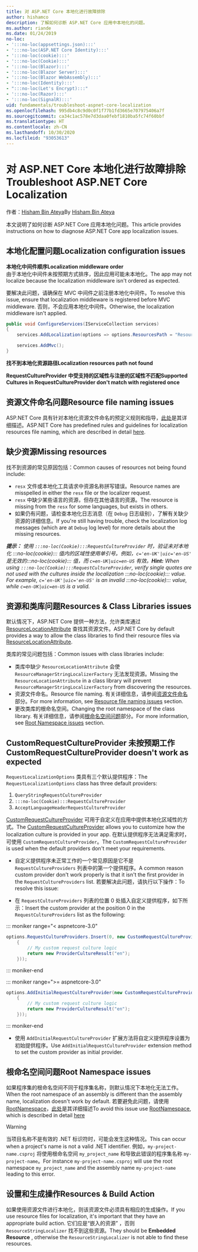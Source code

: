 ```yaml
---
title: 对 ASP.NET Core 本地化进行故障排除
author: hishamco
description: 了解如何诊断 ASP.NET Core 应用中本地化的问题。
ms.author: riande
ms.date: 01/24/2019
no-loc:
- ':::no-loc(appsettings.json):::'
- ':::no-loc(ASP.NET Core Identity):::'
- ':::no-loc(cookie):::'
- ':::no-loc(Cookie):::'
- ':::no-loc(Blazor):::'
- ':::no-loc(Blazor Server):::'
- ':::no-loc(Blazor WebAssembly):::'
- ':::no-loc(Identity):::'
- ":::no-loc(Let's Encrypt):::"
- ':::no-loc(Razor):::'
- ':::no-loc(SignalR):::'
uid: fundamentals/troubleshoot-aspnet-core-localization
ms.openlocfilehash: 995db4c8c9d0c0f1f77b1fd3665e707975406a7f
ms.sourcegitcommit: ca34c1ac578e7d3daa0febf1810ba5fc74f60bbf
ms.translationtype: HT
ms.contentlocale: zh-CN
ms.lasthandoff: 10/30/2020
ms.locfileid: "93053613"
---
```

# <a name="troubleshoot-aspnet-core-localization"></a><span data-ttu-id="0d59d-103">对 ASP.NET Core 本地化进行故障排除</span><span class="sxs-lookup"><span data-stu-id="0d59d-103">Troubleshoot ASP.NET Core Localization</span></span>

<span data-ttu-id="0d59d-104">作者：[Hisham Bin Ateya](https://github.com/hishamco)</span><span class="sxs-lookup"><span data-stu-id="0d59d-104">By [Hisham Bin Ateya](https://github.com/hishamco)</span></span>

<span data-ttu-id="0d59d-105">本文说明了如何诊断 ASP.NET Core 应用本地化问题。</span><span class="sxs-lookup"><span data-stu-id="0d59d-105">This article provides instructions on how to diagnose ASP.NET Core app localization issues.</span></span>

## <a name="localization-configuration-issues"></a><span data-ttu-id="0d59d-106">本地化配置问题</span><span class="sxs-lookup"><span data-stu-id="0d59d-106">Localization configuration issues</span></span>

<span data-ttu-id="0d59d-107">**本地化中间件顺序**</span><span class="sxs-lookup"><span data-stu-id="0d59d-107">**Localization middleware order**</span></span>  
<span data-ttu-id="0d59d-108">由于本地化中间件未按预期方式排序，因此应用可能未本地化。</span><span class="sxs-lookup"><span data-stu-id="0d59d-108">The app may not localize because the localization middleware isn't ordered as expected.</span></span>

<span data-ttu-id="0d59d-109">要解决此问题，请确保在 MVC 中间件之前注册本地化中间件。</span><span class="sxs-lookup"><span data-stu-id="0d59d-109">To resolve this issue, ensure that localization middleware is registered before MVC middleware.</span></span> <span data-ttu-id="0d59d-110">否则，不会应用本地化中间件。</span><span class="sxs-lookup"><span data-stu-id="0d59d-110">Otherwise, the localization middleware isn't applied.</span></span>

```csharp
public void ConfigureServices(IServiceCollection services)
{
    services.AddLocalization(options => options.ResourcesPath = "Resources");

    services.AddMvc();
}
```

<span data-ttu-id="0d59d-111">**找不到本地化资源路径**</span><span class="sxs-lookup"><span data-stu-id="0d59d-111">**Localization resources path not found**</span></span>

<span data-ttu-id="0d59d-112">**RequestCultureProvider 中受支持的区域性与注册的区域性不匹配**</span><span class="sxs-lookup"><span data-stu-id="0d59d-112">**Supported Cultures in RequestCultureProvider don't match with registered once**</span></span>  

## <a name="resource-file-naming-issues"></a><span data-ttu-id="0d59d-113">资源文件命名问题</span><span class="sxs-lookup"><span data-stu-id="0d59d-113">Resource file naming issues</span></span>

<span data-ttu-id="0d59d-114">ASP.NET Core 具有针对本地化资源文件命名的预定义规则和指导，[此处](xref:fundamentals/localization?view=aspnetcore-2.2#resource-file-naming)是其详细描述。</span><span class="sxs-lookup"><span data-stu-id="0d59d-114">ASP.NET Core has predefined rules and guidelines for localization resources file naming, which are described in detail [here](xref:fundamentals/localization?view=aspnetcore-2.2#resource-file-naming).</span></span>

## <a name="missing-resources"></a><span data-ttu-id="0d59d-115">缺少资源</span><span class="sxs-lookup"><span data-stu-id="0d59d-115">Missing resources</span></span>

<span data-ttu-id="0d59d-116">找不到资源的常见原因包括：</span><span class="sxs-lookup"><span data-stu-id="0d59d-116">Common causes of resources not being found include:</span></span>

- <span data-ttu-id="0d59d-117">`resx` 文件或本地化工具请求中资源名称拼写错误。</span><span class="sxs-lookup"><span data-stu-id="0d59d-117">Resource names are misspelled in either the `resx` file or the localizer request.</span></span>
- <span data-ttu-id="0d59d-118">`resx` 中缺少某些语言的资源，但存在其他语言的资源。</span><span class="sxs-lookup"><span data-stu-id="0d59d-118">The resource is missing from the `resx` for some languages, but exists in others.</span></span>
- <span data-ttu-id="0d59d-119">如果仍有问题，请检查本地化日志消息（在 `Debug` 日志级别），了解有关缺少资源的详细信息。</span><span class="sxs-lookup"><span data-stu-id="0d59d-119">If you're still having trouble, check the localization log messages (which are at `Debug` log level) for more details about the missing resources.</span></span>

<span data-ttu-id="0d59d-120">_**提示：** 使用 `:::no-loc(Cookie):::RequestCultureProvider` 时，验证未对本地化 :::no-loc(cookie)::: 值内的区域性使用单引号。例如，`c='en-UK'|uic='en-US'` 是无效的:::no-loc(cookie)::: 值，而 `c=en-UK|uic=en-US` 有效。_</span><span class="sxs-lookup"><span data-stu-id="0d59d-120">_**Hint:** When using `:::no-loc(Cookie):::RequestCultureProvider`, verify single quotes are not used with the cultures inside the localization :::no-loc(cookie)::: value. For example, `c='en-UK'|uic='en-US'` is an invalid :::no-loc(cookie)::: value, while `c=en-UK|uic=en-US` is a valid._</span></span>

## <a name="resources--class-libraries-issues"></a><span data-ttu-id="0d59d-121">资源和类库问题</span><span class="sxs-lookup"><span data-stu-id="0d59d-121">Resources & Class Libraries issues</span></span>

<span data-ttu-id="0d59d-122">默认情况下，ASP.NET Core 提供一种方法，允许类库通过 [ResourceLocationAttribute](/dotnet/api/microsoft.extensions.localization.resourcelocationattribute?view=aspnetcore-2.1) 查找其资源文件。</span><span class="sxs-lookup"><span data-stu-id="0d59d-122">ASP.NET Core by default provides a way to allow the class libraries to find their resource files via [ResourceLocationAttribute](/dotnet/api/microsoft.extensions.localization.resourcelocationattribute?view=aspnetcore-2.1).</span></span>

<span data-ttu-id="0d59d-123">类库的常见问题包括：</span><span class="sxs-lookup"><span data-stu-id="0d59d-123">Common issues with class libraries include:</span></span>
- <span data-ttu-id="0d59d-124">类库中缺少 `ResourceLocationAttribute` 会使 `ResourceManagerStringLocalizerFactory` 无法发现资源。</span><span class="sxs-lookup"><span data-stu-id="0d59d-124">Missing the `ResourceLocationAttribute` in a class library will prevent `ResourceManagerStringLocalizerFactory` from discovering the resources.</span></span>
- <span data-ttu-id="0d59d-125">资源文件命名。</span><span class="sxs-lookup"><span data-stu-id="0d59d-125">Resource file naming.</span></span> <span data-ttu-id="0d59d-126">有关详细信息，请参阅[资源文件命名](#resource-file-naming-issues)部分。</span><span class="sxs-lookup"><span data-stu-id="0d59d-126">For more information, see [Resource file naming issues](#resource-file-naming-issues) section.</span></span>
- <span data-ttu-id="0d59d-127">更改类库的根命名空间。</span><span class="sxs-lookup"><span data-stu-id="0d59d-127">Changing the root namespace of the class library.</span></span> <span data-ttu-id="0d59d-128">有关详细信息，请参阅[根命名空间问题](#root-namespace-issues)部分。</span><span class="sxs-lookup"><span data-stu-id="0d59d-128">For more information, see [Root Namespace issues](#root-namespace-issues) section.</span></span>

## <a name="customrequestcultureprovider-doesnt-work-as-expected"></a><span data-ttu-id="0d59d-129">CustomRequestCultureProvider 未按预期工作</span><span class="sxs-lookup"><span data-stu-id="0d59d-129">CustomRequestCultureProvider doesn't work as expected</span></span>

<span data-ttu-id="0d59d-130">`RequestLocalizationOptions` 类具有三个默认提供程序：</span><span class="sxs-lookup"><span data-stu-id="0d59d-130">The `RequestLocalizationOptions` class has three default providers:</span></span>

1. `QueryStringRequestCultureProvider`
2. `:::no-loc(Cookie):::RequestCultureProvider`
3. `AcceptLanguageHeaderRequestCultureProvider`

<span data-ttu-id="0d59d-131">[CustomRequestCultureProvider](/dotnet/api/microsoft.aspnetcore.localization.customrequestcultureprovider?view=aspnetcore-2.1) 可用于自定义在应用中提供本地化区域性的方式。</span><span class="sxs-lookup"><span data-stu-id="0d59d-131">The [CustomRequestCultureProvider](/dotnet/api/microsoft.aspnetcore.localization.customrequestcultureprovider?view=aspnetcore-2.1) allows you to customize how the localization culture is provided in your app.</span></span> <span data-ttu-id="0d59d-132">在默认提供程序无法满足需求时，可使用 `CustomRequestCultureProvider`。</span><span class="sxs-lookup"><span data-stu-id="0d59d-132">The `CustomRequestCultureProvider` is used when the default providers don't meet your requirements.</span></span>

- <span data-ttu-id="0d59d-133">自定义提供程序未正常工作的一个常见原因是它不是 `RequestCultureProviders` 列表中的第一个提供程序。</span><span class="sxs-lookup"><span data-stu-id="0d59d-133">A common reason custom provider don't work properly is that it isn't the first provider in the `RequestCultureProviders` list.</span></span> <span data-ttu-id="0d59d-134">若要解决此问题，请执行以下操作：</span><span class="sxs-lookup"><span data-stu-id="0d59d-134">To resolve this issue:</span></span>

- <span data-ttu-id="0d59d-135">在 `RequestCultureProviders` 列表的位置 0 处插入自定义提供程序，如下所示：</span><span class="sxs-lookup"><span data-stu-id="0d59d-135">Insert the custom provider at the position 0 in the `RequestCultureProviders` list as the following:</span></span>

::: moniker range="< aspnetcore-3.0"
```csharp
options.RequestCultureProviders.Insert(0, new CustomRequestCultureProvider(async context =>
    {
        // My custom request culture logic
        return new ProviderCultureResult("en");
    }));
```
::: moniker-end

::: moniker range=">= aspnetcore-3.0"
```csharp
options.AddInitialRequestCultureProvider(new CustomRequestCultureProvider(async context =>
    {
        // My custom request culture logic
        return new ProviderCultureResult("en");
    }));
```
::: moniker-end

- <span data-ttu-id="0d59d-136">使用 `AddInitialRequestCultureProvider` 扩展方法将自定义提供程序设置为初始提供程序。</span><span class="sxs-lookup"><span data-stu-id="0d59d-136">Use `AddInitialRequestCultureProvider` extension method to set the custom provider as initial provider.</span></span>

## <a name="root-namespace-issues"></a><span data-ttu-id="0d59d-137">根命名空间问题</span><span class="sxs-lookup"><span data-stu-id="0d59d-137">Root Namespace issues</span></span>

<span data-ttu-id="0d59d-138">如果程序集的根命名空间不同于程序集名称，则默认情况下本地化无法工作。</span><span class="sxs-lookup"><span data-stu-id="0d59d-138">When the root namespace of an assembly is different than the assembly name, localization doesn't work by default.</span></span> <span data-ttu-id="0d59d-139">若要避免此问题，请使用 [RootNamespace](/dotnet/api/microsoft.extensions.localization.rootnamespaceattribute?view=aspnetcore-2.1)，[此处](xref:fundamentals/localization?view=aspnetcore-2.2#resource-file-naming)是其详细描述</span><span class="sxs-lookup"><span data-stu-id="0d59d-139">To avoid this issue use [RootNamespace](/dotnet/api/microsoft.extensions.localization.rootnamespaceattribute?view=aspnetcore-2.1), which is described in detail [here](xref:fundamentals/localization?view=aspnetcore-2.2#resource-file-naming)</span></span>

> [!WARNING]
> <span data-ttu-id="0d59d-140">当项目名称不是有效的 .NET 标识符时，可能会发生这种情况。</span><span class="sxs-lookup"><span data-stu-id="0d59d-140">This can occur when a project's name is not a valid .NET identifier.</span></span> <span data-ttu-id="0d59d-141">例如，`my-project-name.csproj` 将使用根命名空间 `my_project_name` 和导致此错误的程序集名称 `my-project-name`。</span><span class="sxs-lookup"><span data-stu-id="0d59d-141">For instance `my-project-name.csproj` will use the root namespace `my_project_name` and the assembly name `my-project-name` leading to this error.</span></span> 

## <a name="resources--build-action"></a><span data-ttu-id="0d59d-142">设置和生成操作</span><span class="sxs-lookup"><span data-stu-id="0d59d-142">Resources & Build Action</span></span>

<span data-ttu-id="0d59d-143">如果使用资源文件进行本地化，则该资源文件必须具有相应的生成操作。</span><span class="sxs-lookup"><span data-stu-id="0d59d-143">If you use resource files for localization, it's important that they have an appropriate build action.</span></span> <span data-ttu-id="0d59d-144">它们应是“嵌入的资源”  ，否则 `ResourceStringLocalizer` 找不到这些资源。</span><span class="sxs-lookup"><span data-stu-id="0d59d-144">They should be **Embedded Resource** , otherwise the `ResourceStringLocalizer` is not able to find these resources.</span></span>
